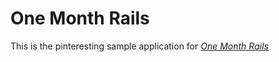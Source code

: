 # One Month Rails

This is the pinteresting sample application for
[*One Month Rails*](http://onemonthrails.com)